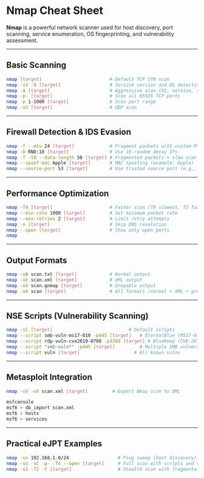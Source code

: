 # Nmap Cheat Sheet

**Nmap** is a powerful network scanner used for host discovery, port scanning, service enumeration, OS fingerprinting, and vulnerability assessment.

---

## Basic Scanning

```bash
nmap [target]                         # Default TCP SYN scan
nmap -sV -O [target]                  # Service version and OS detection
nmap -A [target]                      # Aggressive scan (OS, version, scripts)
nmap -p- [target]                     # Scan all 65535 TCP ports
nmap -p 1-1000 [target]               # Scan port range
nmap -sU [target]                     # UDP scan
```

---

## Firewall Detection & IDS Evasion

```bash
nmap -f --mtu 24 [target]             # Fragment packets with custom MTU
nmap -D RND:10 [target]               # Use 10 random decoy IPs
nmap -f -T0 --data-length 50 [target] # Fragmented packets + slow scan + data length
nmap --spoof-mac Apple [target]       # MAC spoofing (example: Apple)
nmap --source-port 53 [target]        # Use trusted source port (e.g., DNS)
```

---

## Performance Optimization

```bash
nmap -T4 [target]                     # Faster scan (T0 slowest, T5 fastest)
nmap --min-rate 1000 [target]         # Set minimum packet rate
nmap --max-retries 2 [target]         # Limit retry attempts
nmap -n [target]                      # Skip DNS resolution
nmap --open [target]                  # Show only open ports
nmap 
```

---

## Output Formats

```bash
nmap -oN scan.txt [target]            # Normal output
nmap -oX scan.xml [target]            # XML output
nmap -oG scan.gnmap [target]          # Grepable output
nmap -oA scan [target]                # All formats (normal + XML + grepable)
```

---

## NSE Scripts (Vulnerability Scanning)

```bash
nmap -sC [target]                            # Default scripts
nmap --script smb-vuln-ms17-010 -p445 [target]   # EternalBlue (MS17-010)
nmap --script rdp-vuln-cve2019-0708 -p3389 [target] # BlueKeep (CVE-2019-0708)
nmap --script "smb-vuln*" -p445 [target]         # Multiple SMB vulnerabilities
nmap --script vuln [target]                    # All known vulns
```

---

## Metasploit Integration

```bash
nmap -sV -oX scan.xml [target]         # Export Nmap scan to XML

msfconsole
msf6 > db_import scan.xml
msf6 > hosts
msf6 > services
```

---

## Practical eJPT Examples

```bash
nmap -sn 192.168.1.0/24                  # Ping sweep (host discovery)
nmap -sV -sC -p- -T4 --open [target]     # Full scan with scripts and version detection
nmap -sS -T2 -f [target]                 # Stealth scan with fragmentation
```
